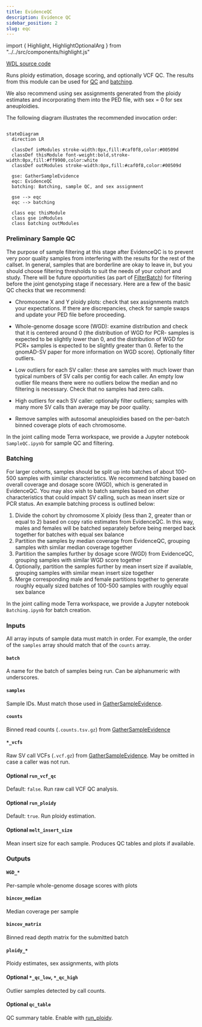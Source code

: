```yaml
---
title: EvidenceQC
description: Evidence QC
sidebar_position: 2
slug: eqc
---
```


import { Highlight, HighlightOptionalArg } from "../../src/components/highlight.js"

[WDL source code](https://github.com/broadinstitute/gatk-sv/blob/main/wdl/EvidenceQC.wdl)

Runs ploidy estimation, dosage scoring, and optionally VCF QC. 
The results from this module can be used for [QC](#preliminary-sample-qc) and [batching](#batching).

We also recommend using sex assignments generated from the ploidy 
estimates and incorporating them into the PED file, with sex = 0 for sex aneuploidies.

The following diagram illustrates the recommended invocation order:

```mermaid

stateDiagram
  direction LR
  
  classDef inModules stroke-width:0px,fill:#caf0f8,color:#00509d
  classDef thisModule font-weight:bold,stroke-width:0px,fill:#ff9900,color:white
  classDef outModules stroke-width:0px,fill:#caf0f8,color:#00509d

  gse: GatherSampleEvidence
  eqc: EvidenceQC
  batching: Batching, sample QC, and sex assignment
  
  gse --> eqc
  eqc --> batching
  
  class eqc thisModule
  class gse inModules
  class batching outModules
```

### Preliminary Sample QC

The purpose of sample filtering at this stage after EvidenceQC is to
prevent very poor quality samples from interfering with the results for
the rest of the callset. In general, samples that are borderline are
okay to leave in, but you should choose filtering thresholds to suit
the needs of your cohort and study. There will be future opportunities
(as part of [FilterBatch](/docs/modules/fb)) for filtering before the joint genotyping
stage if necessary. Here are a few of the basic QC checks that we recommend:

- Chromosome X and Y ploidy plots: check that sex assignments
  match your expectations. If there are discrepancies, check for
  sample swaps and update your PED file before proceeding.

- Whole-genome dosage score (WGD): examine distribution and check that
  it is centered around 0 (the distribution of WGD for PCR-
  samples is expected to be slightly lower than 0, and the distribution
  of WGD for PCR+ samples is expected to be slightly greater than 0.
  Refer to the gnomAD-SV paper for more information on WGD score).
  Optionally filter outliers.

- Low outliers for each SV caller: these are samples with
  much lower than typical numbers of SV calls per contig for
  each caller. An empty low outlier file means there were
  no outliers below the median and no filtering is necessary.
  Check that no samples had zero calls.

- High outliers for each SV caller: optionally
  filter outliers; samples with many more SV calls than average may be poor quality.

- Remove samples with autosomal aneuploidies based on
  the per-batch binned coverage plots of each chromosome.

In the joint calling mode Terra workspace, we provide a Jupyter notebook `SampleQC.ipynb`
for sample QC and filtering.


### Batching

For larger cohorts, samples should be split up into batches of about 100-500
samples with similar characteristics. We recommend batching based on overall
coverage and dosage score (WGD), which is generated in EvidenceQC.
You may also wish to batch samples based on other characteristics that could
impact SV calling, such as mean insert size or PCR status.
An example batching process is outlined below:

1. Divide the cohort by chromosome X ploidy (less than 2, greater than or equal to 2)
   based on copy ratio estimates from EvidenceQC. In this way, males and females will be
   batched separately before being merged back together for batches with equal sex balance
2. Partition the samples by median coverage from EvidenceQC,
   grouping samples with similar median coverage together
3. Partition the samples further by dosage score (WGD) from
   EvidenceQC, grouping samples with similar WGD score together
4. Optionally, partition the samples further by mean insert size if available,
   grouping samples with similar mean insert size together
5. Merge corresponding male and female partitions together to generate
   roughly equally sized batches of 100-500 samples with roughly equal sex balance

In the joint calling mode Terra workspace, we provide a Jupyter notebook `Batching.ipynb`
for batch creation.


### Inputs

All array inputs of sample data must match in order. For example, the order of the `samples` array should match that 
of the `counts` array.

#### `batch`
A name for the batch of samples being run. Can be alphanumeric with underscores.

#### `samples`
Sample IDs. Must match those used in [GatherSampleEvidence](./gse#outputs).

#### `counts`
Binned read counts (`.counts.tsv.gz`) from [GatherSampleEvidence](./gse#outputs)

#### `*_vcfs`
Raw SV call VCFs (`.vcf.gz`) from [GatherSampleEvidence](./gse#outputs). May be omitted in case a caller was not run.

#### <HighlightOptionalArg>Optional</HighlightOptionalArg> `run_vcf_qc`
Default: `false`. Run raw call VCF QC analysis.

#### <HighlightOptionalArg>Optional</HighlightOptionalArg> `run_ploidy`
Default: `true`. Run ploidy estimation.

#### <HighlightOptionalArg>Optional</HighlightOptionalArg> `melt_insert_size`
Mean insert size for each sample. Produces QC tables and plots if available.


### Outputs

#### `WGD_*`
Per-sample whole-genome dosage scores with plots

#### `bincov_median`
Median coverage per sample

#### `bincov_matrix`
Binned read depth matrix for the submitted batch

#### `ploidy_*`
Ploidy estimates, sex assignments, with plots

#### <HighlightOptionalArg>Optional</HighlightOptionalArg> `*_qc_low`, `*_qc_high`
Outlier samples detected by call counts.

#### <HighlightOptionalArg>Optional</HighlightOptionalArg> `qc_table`
QC summary table. Enable with [run_ploidy](#optional-run_ploidy).
